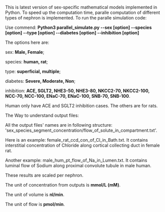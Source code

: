 This is latest version of sex-specific mathematical models implemented in Python. To speed up the computation time, paralle computation of different types of nephron is implemented. To run the paralle simulation code:

Use commend: **Python3 parallel_simulate.py --sex [option] --species [option] --type [option] --diabetes [option] --inhibition [option]**

The options here are:

sex: **Male, Female**;

species: **human, rat**;

type: **superficial, multiple**;

diabetes: **Severe, Moderate, Non**;

inhibition: **ACE, SGLT2, NHE3-50, NHE3-80, NKCC2-70, NKCC2-100, NCC-70, NCC-100, ENaC-70, ENaC-100, SNB-70, SNB-100**.

Human only have ACE and SGLT2 inhibition cases. The others are for rats.

The Way to understand output files:

All the output files' names are in following structure: 'sex_species_segment_concentration/flow_of_solute_in_compartment.txt'. 

Here is an example: female_rat_ccd_con_of_Cl_in_Bath.txt. It contains interstitial concentration of Chloride along cortical collecting duct in female rat.

Another example: male_hum_pt_flow_of_Na_in_Lumen.txt. It contains luminal flow of Sodium along proximal convolute tubule in male human.

These results are scaled per nephron.

The unit of concentration from outputs is **mmol/L (mM)**.

The unit of volume is **nl/min**.

The unit of flow is **pmol/min**.
